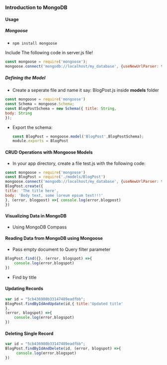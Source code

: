 ### Introduction to MongoDB

#### Usage

##### Mongoose
- `npm install mongoose`

Include The following code in server.js file!
```js
const mongoose = require('mongoose'); 
mongoose.connect('mongodb://localhost/my_database', {useNewUrlParser: true})
```

##### Defining the Model

- Create a seperate file and name it say: BlogPost.js inside **models** folder

```js
const mongoose = require('mongoose') 
const Schema = mongoose.Schema;
const BlogPostSchema = new Schema({ title: String,
body: String
});
```

- Export the schema:
  ```js
  const BlogPost = mongoose.model('BlogPost',BlogPostSchema);
  module.exports = BlogPost
  ```


#### CRUD Operations with Mongoose Models

- In your app directory, create a file test.js with the following code:

```js
const mongoose = require('mongoose')
const BlogPost = require('./models/BlogPost') 
mongoose.connect('mongodb://localhost/my_database', {useNewUrlParser: true});
BlogPost.create({
title: 'The title here',
body: 'Body text, some loreum epsum text!!!'
}, (error, blogpost) =>{ console.log(error,blogpost)
})
```

#### Visualizing Data in MongoDB
- Using MongoDB Compass

#### Reading Data from MongoDB using Mongoose

- Pass empty document to Query filter parameter 
```js
BlogPost.find({}, (error, blogspot) =>{ 
    console.log(error,blogspot)
})
```

- Find by title

#### Updating Records

```js
var id = "5cb436980b33147489eadfbb";
BlogPost.findByIdAndUpdate(id,{ title:'Updated title'
}, 
(error, blogspot) =>{ 
    console.log(error,blogspot)
})
```

#### Deleting Single Record

```js
var id = "5cb436980b33147489eadfbb";
BlogPost.findByIdAndDelete(id, (error, blogspot) =>{
     console.log(error,blogspot)
})
```